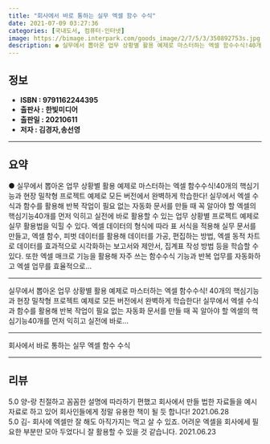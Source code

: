 ```yaml
---
title: "회사에서 바로 통하는 실무 엑셀 함수 수식"
date: 2021-07-09 03:27:36
categories: [국내도서, 컴퓨터-인터넷]
image: https://bimage.interpark.com/goods_image/2/7/5/3/350892753s.jpg
description: ● 실무에서 뽑아온 업무 상황별 활용 예제로 마스터하는 엑셀 함수수식!40개의 핵심기능과 현장 밀착형 프로젝트 예제로 모든 버전에서 완벽하게 학습한다! 실무에서 엑셀 수식과 함수를 활용해 반복 작업이 필요 없는 자동화 문서를 만들 때 꼭 알아야 할 엑셀의 핵심기능40개를 먼저 익히고
---
```


## **정보**

- **ISBN : 9791162244395**
- **출판사 : 한빛미디어**
- **출판일 : 20210611**
- **저자 : 김경자,송선영**

------



## **요약**

●  실무에서 뽑아온 업무 상황별 활용 예제로 마스터하는 엑셀 함수수식!40개의 핵심기능과 현장 밀착형 프로젝트 예제로 모든 버전에서 완벽하게 학습한다! 실무에서 엑셀 수식과 함수를 활용해 반복 작업이 필요 없는 자동화 문서를 만들 때 꼭 알아야 할 엑셀의 핵심기능40개를 먼저 익히고 실전에 바로 활용할 수 있는 업무 상황별 프로젝트 예제로 실무 활용법을 익힐 수 있다. 엑셀 데이터의 형식에 따라 표 서식을 적용해 실무 문서를 만들고, 엑셀 함수, 피벗 데이터를 활용해 데이터를 가공, 편집하는 방법, 엑셀 동적 차트로 데이터를 효과적으로 시각화하는 보고서와 제안서, 집계표 작성 방법 등을 학습할 수 있다. 또한 엑셀 매크로 기능을 활용해 자주 쓰는 함수수식 기능과 반복 업무를 자동화하고 엑셀 업무를 효율적으로...

------

실무에서 뽑아온 업무 상황별 활용 예제로 마스터하는 엑셀 함수수식!
40개의 핵심기능과 현장 밀착형 프로젝트 예제로 모든 버전에서 완벽하게 학습한다!
실무에서 엑셀 수식과 함수를 활용해 반복 작업이 필요 없는 자동화 문서를 만들 때 꼭 알아야 할 엑셀의 핵심기능40개를 먼저 익히고 실전에 바로... 

------


회사에서 바로 통하는 실무 엑셀 함수 수식 

------


## **리뷰** 

5.0 양-랑 친절하고 꼼꼼한 설명에 따라하기 편했고 회사에서 만들 법한 자료들을 예시자료로 하고 있어 회사인들에게 정말 유용한 책이 될 듯 합니다! 2021.06.28 <br/>5.0 김- 회사에 엑셀만 잘 해도 아직가지는 먹고 살 수 있죠. 어려운 엑셀을 회사에세 필요한 부분만 모아 두었다니 잘 활용할 수 있을 것 같습니다. 2021.06.23 <br/>
